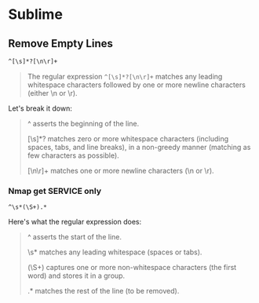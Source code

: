 # Sublime
## Remove Empty Lines
```sh
^[\s]*?[\n\r]+
```
> The regular expression `^[\s]*?[\n\r]+` matches any leading whitespace characters followed by one or more newline characters (either \n or \r). 

Let's break it down:

> ^ asserts the beginning of the line.
> 
> [\s]*? matches zero or more whitespace characters (including spaces, tabs, and line breaks), in a non-greedy manner (matching as few characters as possible).
> 
> [\n\r]+ matches one or more newline characters (\n or \r).

### Nmap get SERVICE only
```
^\s*(\S+).*
```

Here's what the regular expression does:

> ^ asserts the start of the line.
> 
> \s* matches any leading whitespace (spaces or tabs).
> 
> (\S+) captures one or more non-whitespace characters (the first word) and stores it in a group.
> 
> .* matches the rest of the line (to be removed).

```

```
```

```
```


```

```
